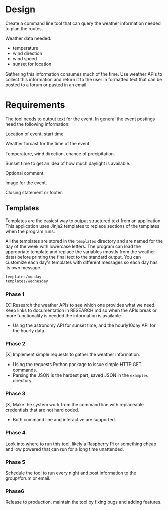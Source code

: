 # Design

Create a command line tool that can query the weather information needed to
plan the routes.

Weather data needed:
 * temperature
 * wind direction
 * wind speed
 * sunset for location

Gathering this information consumes much of the time. Use weather APIs to
collect this information and return it to the user in formatted text that
can be posted to a forum or pasted in an email.

# Requirements

The tool needs to output text for the event. In general the event postings need
the following information:

Location of event, start time

Weather forcast for the time of the event.

Temperature, wind direction, chance of precipitation.

Sunset time to get an idea of how much daylight is available.

Optional comment.

Image for the event.

Closing statement or footer.

## Templates

Templates are the easiest way to output structured text from an application.
This application uses Jinja2 templates to replace sections of the templates
when the program runs.

All the templates are stored in the `templates` directory and are named for the
day of the week with lowercase letters. The program can load the appropriate
template and replace the variables (mostly from the weather data) before
printing the final text to the standard output. You can customize each day's
templates with different messages so each day has its own message.

```
templates/monday
templates/wednesday
```

### Phase 1

[X] Research the weather APIs to see which one provides what we need. Keep links
to documentation in RESEARCH.md so when the APIs break or more functionality is
needed the information is available.

* Using the astronomy API for sunset time, and the hourly10day API for the
hourly data.

### Phase 2

[X] Implement simple requests to gather the weather information.

* Using the requests Python package to issue simple HTTP GET commands.
* Parsing the JSON is the hardest part, saved JSON in the `examples` directory.

### Phase 3

[X] Make the system work from the command line with replaceable credentials that
are not hard coded.

* Both command line and interactive are supported.

### Phase 4

Look into where to run this tool, likely a Raspberry Pi or something cheap
and low powered that can run for a long time unattended.

### Phase 5

Schedule the tool to run every night and post information to the group/forum or
email.

### Phase6

Release to production, maintain the tool by fixing bugs and adding features.
